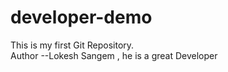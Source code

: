 # developer-demo
This is my first Git Repository.
<br>
Author --Lokesh Sangem , he is a great Developer

